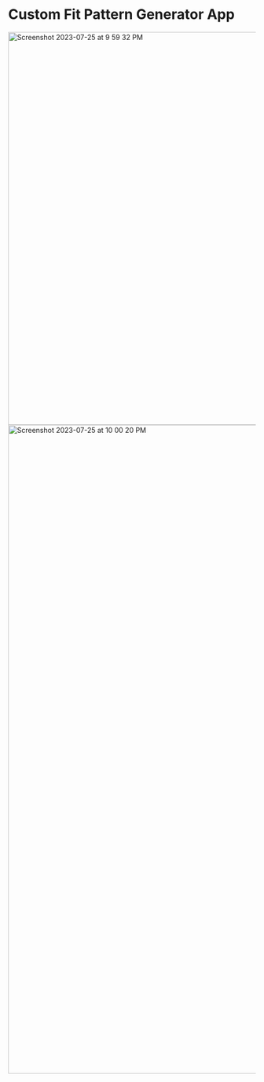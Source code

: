 # Custom Fit Pattern Generator App

<img width="1230" height="800" alt="Screenshot 2023-07-25 at 9 59 32 PM" src="https://github.com/causeys/pattern_app/assets/61594780/0c2d8145-a33d-4304-bb27-0791b38502f4">

<img width="1321" alt="Screenshot 2023-07-25 at 10 00 20 PM" src="https://github.com/causeys/pattern_app/assets/61594780/c42042db-7448-4fba-a5f7-9994b7217de9">






